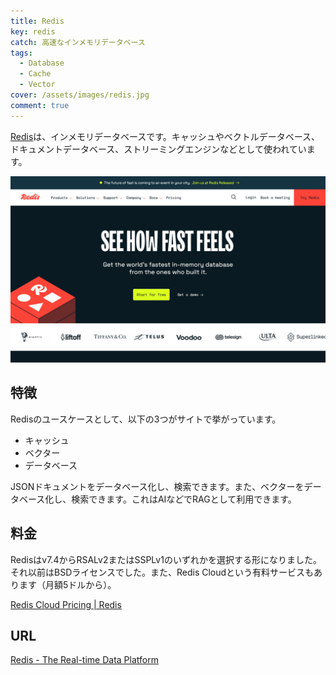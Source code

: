 ```yaml
---
title: Redis
key: redis
catch: 高速なインメモリデータベース
tags:
  - Database
  - Cache
  - Vector
cover: /assets/images/redis.jpg
comment: true
---
```


[Redis](https://redis.io/)は、インメモリデータベースです。キャッシュやベクトルデータベース、ドキュメントデータベース、ストリーミングエンジンなどとして使われています。

[![RedisのWebサイト](/assets/images/redis.jpg)](https://redis.io/)

<!--more-->

## 特徴

Redisのユースケースとして、以下の3つがサイトで挙がっています。

- キャッシュ
- ベクター
- データベース

JSONドキュメントをデータベース化し、検索できます。また、ベクターをデータベース化し、検索できます。これはAIなどでRAGとして利用できます。

## 料金

Redisはv7.4からRSALv2またはSSPLv1のいずれかを選択する形になりました。それ以前はBSDライセンスでした。また、Redis Cloudという有料サービスもあります（月額5ドルから）。

[Redis Cloud Pricing \| Redis](https://redis.io/pricing/)

## URL

[Redis - The Real-time Data Platform](https://redis.io/)
